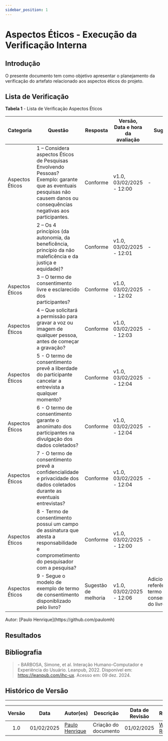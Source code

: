 ```yaml
---
sidebar_position: 1
---
```


# Aspectos Éticos - Execução da Verificação Interna

## Introdução

O presente documento tem como objetivo apresentar o planejamento da verificação do artefato relacionado aos aspectos éticos do projeto.

## Lista de Verificação

<p style={{ textAlign: 'center', fontSize: '18px' }}><b>Tabela 1</b> - Lista de Verificação Aspectos Éticos</p>

| Categoria | Questão | Resposta | Versão, Data e hora da avaliação | Sugestão | Observação |
|-----------|---------|----------|----------------------------------|-------|-----------|
| Aspectos Éticos | 1 – Considera aspectos Éticos de Pesquisas Envolvendo Pessoas? Exemplo: garante que as eventuais pesquisas não causem danos ou consequências negativas aos participantes. | Conforme | v1.0, 03/02/2025 - 12:00 |-|-|
|           | 2 – Os 4 princípios (da autonomia, da beneficência, princípio da não maleficência e da justiça e equidade)?  | Conforme | v1.0, 03/02/2025 - 12:01 | - | - |
| Aspectos Éticos | 3 – O termo de consentimento livre e esclarecido dos participantes?  | Conforme  | v1.0, 03/02/2025 - 12:02 | - | - |
| Aspectos Éticos | 4 – Que solicitará a permissão para gravar a voz ou imagem de qualquer pessoa, antes de começar a gravação? | Conforme | v1.0, 03/02/2025 - 12:03 | - | - |
| Aspectos Éticos | 5 - O termo de consentimento prevê a liberdade do participante cancelar a entrevista a qualquer momento?        | Conforme | v1.0, 03/02/2025 - 12:04 | - | - |
| Aspectos Éticos | 6 - O termo de consentimento garante o anonimato dos participantes na divulgação dos dados coletados?  | Conforme | v1.0, 03/02/2025 - 12:04 | - |  - |
| Aspectos Éticos | 7 - O termo de consentimento prevê a confidencialidade e privacidade dos dados coletados durante as eventuais entrevistas?        | Conforme | v1.0, 03/02/2025 - 12:04 | - | - |
| Aspectos Éticos | 8 - Termo de consentimento possui um campo de assinatura que atesta a responsabilidade e comprometimento do pesquisador com a pesquisa?        | Conforme | v1.0, 03/02/2025 - 12:00 | -  | - |
| Aspectos Éticos | 9 - Segue o modelo de exemplo de termo de consentimento disponiblizado pelo livro? | Sugestão de melhoria | v1.0, 03/02/2025 - 12:06  | Adicionar a referência do termo de consentimento do livro. | - |


<p style={{ textAlign: 'center', fontSize: '17px' }}>Autor: [Paulo Henrique](https://github.com/paulomh) </p>

## Resultados


## Bibliografia

> \- BARBOSA, Simone, et al. Interação Humano-Computador e Experiência do Usuário. Leanpub, 2022. Disponível em: https://leanpub.com/ihc-ux. Acesso em: 09 dez. 2024.



## Histórico de Versão
---
| Versão | Data | Autor(es) | Descrição | Data de Revisão | Revisor(es) |
|:---:|:---:|---|---|:---:|---|
| 1.0 | 01/02/2025 | [Paulo Henrique](https://github.com/paulomh) | Criação do documento | 01/02/2025 | [Weverton Rodrigues](https://github.com/vevetin) |